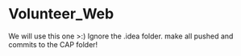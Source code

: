 # Volunteer_Web
We will use this one >:)
Ignore the .idea folder. make all pushed and commits to the CAP folder!

